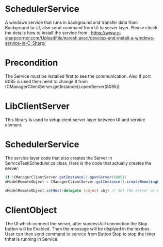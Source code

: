 # SchedulerService
A windows service that runs in background and transfer data from Background to UI, also send command from UI to server layer. Please check the details how to install the 
service from : https://www.c-sharpcorner.com/UploadFile/naresh.avari/develop-and-install-a-windows-service-in-C-Sharp/

# Precondition
The Service must be installed first to see the communication. Also if port 8085 is used then need to change it from (CManagerClientServer.getInstance().openServer(8085))

# LibClientServer
This library is used to setup cient server layer between UI and service element.

# SchedulerService
The service layer code that also creates the Server in ServiceTaskScheduler.cs class. Here is the code that actually creates the server:

```C#
if (CManagerClientServer.getInstance().openServer(8085))
mModelRemoteObject = CManagerClientServer.getInstance().createRemotingObj();
..
mModelRemoteObject.setHost(delegate (object obj) // Set the Server as Host
```

# ClientObject
The UI which connect the server, after successfull connection the Stop button will be Enabled. Then the message will be displyed in the textbox.
User can then send command to service from Button Stop to stop the timer thhat is running in Service.
